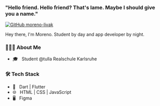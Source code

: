 ### "Hello friend. Hello friend? That's lame. Maybe I should give you a name."

[![GitHub moreno-livak](https://img.shields.io/github/followers/moreno-liavk?label=follow&style=social)](https://github.com/noel-lang)

Hey there, I'm Moreno. Student by day and app developer by night.

<h3> 👨🏻‍💻 About Me </h3>

- 🎓 &nbsp; Student @tulla Realschule Karlsruhe


<h3>🛠 Tech Stack</h3>

- 📱 &nbsp; Dart | Flutter
- 🌐 &nbsp; HTML | CSS | JavaScript
- 🖥 &nbsp; Figma
